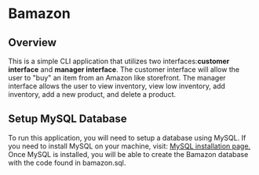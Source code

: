 # Bamazon
## **Overview** 
This is a simple CLI application that utilizes two interfaces:**customer interface** and **manager interface**.  The customer interface will allow the user to "buy" an item from an Amazon like storefront.  The manager interface allows the user to view inventory, view low inventory, add inventory, add a new product, and delete a product. 

## **Setup MySQL Database**
To run this application, you will need to setup a database using MySQL.  If you need to install MySQL on your machine, visit: [MySQL installation page.](https://dev.mysql.com/downloads/windows/installer/8.0.html)  Once MySQL is installed, you will be able to create the Bamazon database with the code found in bamazon.sql.


